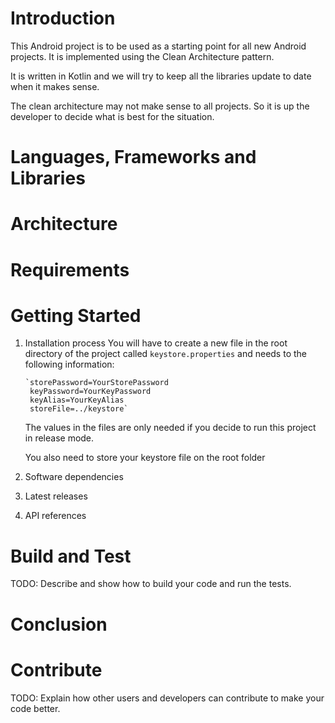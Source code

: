 # Introduction 
This Android project is to be used as a starting point for all new Android projects. It is implemented using the Clean Architecture pattern.

It is written in Kotlin and we will try to keep all the libraries update to date when it makes sense.

The clean architecture may not make sense to all projects. So it is up the developer to decide what is best for the situation.

# Languages, Frameworks and Libraries

# Architecture

# Requirements
 
# Getting Started
1.	Installation process
    You will have to create a new file in the root directory of the project called `keystore.properties` and needs to the following information:
    
        `storePassword=YourStorePassword
         keyPassword=YourKeyPassword
         keyAlias=YourKeyAlias
         storeFile=../keystore`
    The values in the files are only needed if you decide to run this project in release mode.

    You also need to store your keystore file on the root folder
2.	Software dependencies
3.	Latest releases
4.	API references

# Build and Test
TODO: Describe and show how to build your code and run the tests. 

# Conclusion

# Contribute
TODO: Explain how other users and developers can contribute to make your code better. 